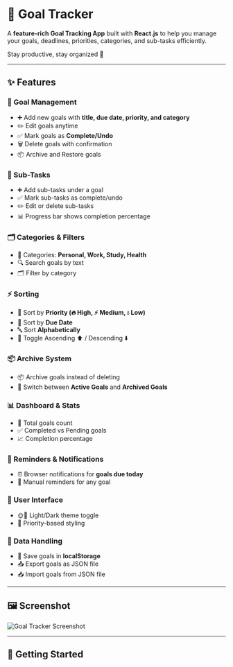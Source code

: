 # 🎯 Goal Tracker  

A **feature-rich Goal Tracking App** built with **React.js** to help you manage your goals, deadlines, priorities, categories, and sub-tasks efficiently.  

Stay productive, stay organized 🚀  

---

## ✨ Features  

### 📝 Goal Management  
- ➕ Add new goals with **title, due date, priority, and category**  
- ✏️ Edit goals anytime  
- ✅ Mark goals as **Complete/Undo**  
- 🗑️ Delete goals with confirmation  
- 📦 Archive and Restore goals  

### 📂 Sub-Tasks  
- ➕ Add sub-tasks under a goal  
- ✅ Mark sub-tasks as complete/undo  
- ✏️ Edit or delete sub-tasks  
- 📊 Progress bar shows completion percentage  

### 🗂 Categories & Filters  
- 📌 Categories: **Personal, Work, Study, Health**  
- 🔍 Search goals by text  
- 🗂 Filter by category  

### ⚡ Sorting  
- 📌 Sort by **Priority (🔥 High, ⚡ Medium, 💧 Low)**  
- 📅 Sort by **Due Date**  
- 🔤 Sort **Alphabetically**  
- 🔄 Toggle Ascending ⬆️ / Descending ⬇️  

### 📦 Archive System  
- 📦 Archive goals instead of deleting  
- 👀 Switch between **Active Goals** and **Archived Goals**  

### 📊 Dashboard & Stats  
- 📌 Total goals count  
- ✅ Completed vs Pending goals  
- 📈 Completion percentage  

### 🔔 Reminders & Notifications  
- ⏰ Browser notifications for **goals due today**  
- 🔔 Manual reminders for any goal  

### 🎨 User Interface  
- 🌞🌙 Light/Dark theme toggle  
- 🎯 Priority-based styling  

### 💾 Data Handling  
- 💾 Save goals in **localStorage**  
- 📤 Export goals as JSON file  
- 📥 Import goals from JSON file  

---

## 🖼️ Screenshot  

![Goal Tracker Screenshot]([./Goal.png](https://drive.google.com/file/d/18oQhsYFBuLizt26tqbwEbs574uOIWdw6/view?usp=sharing))  

---

## 🚀 Getting Started  

